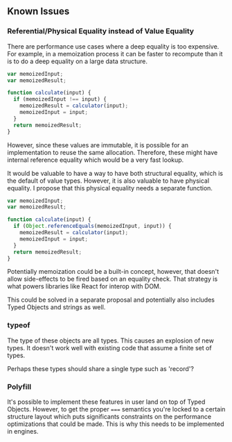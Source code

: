 Known Issues
------------

### Referential/Physical Equality instead of Value Equality

There are performance use cases where a deep equality is too expensive. For example, in a memoization process it can be faster to recompute than it is to do a deep equality on a large data structure.

```javascript
var memoizedInput;
var memoizedResult;

function calculate(input) {
  if (memoizedInput !== input) {
    memoizedResult = calculator(input);
    memoizedInput = input;
  }
  return memoizedResult;
}
```

However, since these values are immutable, it is possible for an implementation to reuse the same allocation. Therefore, these might have internal reference equality which would be a very fast lookup.

It would be valuable to have a way to have both structural equality, which is the default of value types. However, it is also valuable to have physical equality. I propose that this physical equality needs a separate function.

```javascript
var memoizedInput;
var memoizedResult;

function calculate(input) {
  if (Object.referenceEquals(memoizedInput, input)) {
    memoizedResult = calculator(input);
    memoizedInput = input;
  }
  return memoizedResult;
}
```

Potentially memoization could be a built-in concept, however, that doesn't allow side-effects to be fired based on an equality check. That strategy is what powers libraries like React for interop with DOM.

This could be solved in a separate proposal and potentially also includes Typed Objects and strings as well.

### typeof

The type of these objects are all types. This causes an explosion of new types. It doesn't work well with existing code that assume a finite set of types.

Perhaps these types should share a single type such as 'record'?

### Polyfill

It's possible to implement these features in user land on top of Typed Objects. However, to get the proper `===` semantics you're locked to a certain structure layout which puts significants constraints on the performance optimizations that could be made. This is why this needs to be implemented in engines.
